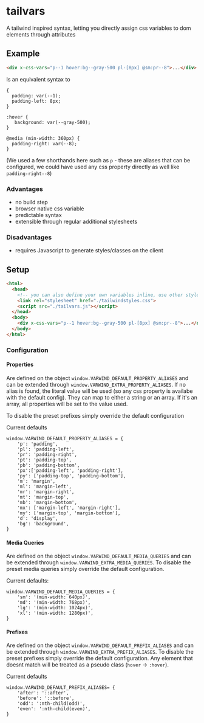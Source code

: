 # tailvars

A tailwind inspired syntax, letting you directly assign css variables to dom elements through attributes

## Example
```html
<div x-css-vars="p--1 hover:bg--gray-500 pl-[8px] @sm:pr--8">...</div>
```

Is an equivalent syntax to

```
{
  padding: var(--1);
  padding-left: 8px;
}

:hover {
   background: var(--gray-500);
}

@media (min-width: 360px) {
  padding-right: var(--8);
}
```

(We used a few shorthands here such as `p` - these are aliases that can be configured, we could have used any css property directly as well like `padding-right--8`)

### Advantages
- no build step
- browser native css variable
- predictable syntax
- extensible through regular additional stylesheets

### Disadvantages
- requires Javascript to generate styles/classes on the client

## Setup
```html
<html>
  <head>
    <!-- you can also define your own variables inline, use other stylesheets defining css variables or add more -->
    <link rel="stylesheet" href="./tailwindstyles.css">
    <script src="./tailvars.js"></script>
  </head>
  <body>
    <div x-css-vars="p--1 hover:bg--gray-500 pl-[8px] @sm:pr--8">...</div>
  </body>
</html>
```

### Configuration

#### Properties
Are defined on the object `window.VARWIND_DEFAULT_PROPERTY_ALIASES` and can be extended through `window.VARWIND_EXTRA_PROPERTY_ALIASES`.
If no alias is found, the literal value will be used (so any css property is availabe with the default config).
They can map to either a string or an array. If it's an array, all properties will be set to the value used.

To disable the preset prefixes simply override the default configuration

Current defaults
```
window.VARWIND_DEFAULT_PROPERTY_ALIASES = {
    'p': 'padding',
    'pl': 'padding-left',
    'pr': 'padding-right',
    'pt': 'padding-top',
    'pb': 'padding-bottom',
    'px':['padding-left', 'padding-right'],
    'py': ['padding-top', 'padding-bottom'],
    'm': 'margin',
    'ml': 'margin-left',
    'mr': 'margin-right',
    'mt': 'margin-top',
    'mb': 'margin-bottom',
    'mx': ['margin-left', 'margin-right'],
    'my': ['margin-top', 'margin-bottom'],
    'd': 'display',
    'bg': 'background',
}
```

#### Media Queries

Are defined on the object `window.VARWIND_DEFAULT_MEDIA_QUERIES` and can be extended through `window.VARWIND_EXTRA_MEDIA_QUERIES`.
To disable the preset media queries simply override the default configuration.

Current defaults:
```
window.VARWIND_DEFAULT_MEDIA_QUERIES = {
    'sm': '(min-width: 640px)',
    'md': '(min-width: 768px)',
    'lg': '(min-width: 1024px)',
    'xl': '(min-width: 1280px)',
}
```


#### Prefixes

Are defined on the object `window.VARWIND_DEFAULT_PREFIX_ALIASES` and can be extended through `window.VARWIND_EXTRA_PREFIX_ALIASES`.
To disable the preset prefixes simply override the default configuration. Any element that doesnt match will be treated as a pseudo class (`hover` -> `:hover`).

Current defaults
```
window.VARWIND_DEFAULT_PREFIX_ALIASES= {
    'after': '::after',
    'before': '::before',
    'odd': ':nth-child(odd)',
    'even': ':nth-child(even)',
}
```
